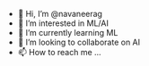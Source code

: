 - 👋 Hi, I’m @navaneerag
- 👀 I’m interested in ML/AI
- 🌱 I’m currently learning ML
- 💞️ I’m looking to collaborate on AI
- 📫 How to reach me ...

<!---
navaneerag/navaneerag is a ✨ special ✨ repository because its `README.md` (this file) appears on your GitHub profile.
You can click the Preview link to take a look at your changes.
--->
